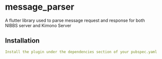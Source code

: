 # message_parser

A flutter library used to parse message request and response for both NIBBS server and Kimono Server

## Installation

```yaml
Install the plugin under the dependencies section of your pubspec.yaml file

